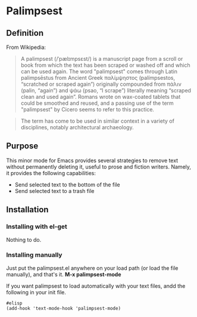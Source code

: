 Palimpsest
==========

## Definition

From Wikipedia: 

>A palimpsest (/ˈpælɪmpsɛst/) is a manuscript page from a scroll or book from which the text has been scraped or washed off and which can be used again. The word "palimpsest" comes through Latin palimpsēstus from Ancient Greek παλίμψηστος (palímpsestos, “scratched or scraped again”) originally compounded from πάλιν (palin, “again”) and ψάω (psao, “I scrape”) literally meaning “scraped clean and used again”. Romans wrote on wax-coated tablets that could be smoothed and reused, and a passing use of the term "palimpsest" by Cicero seems to refer to this practice.

>The term has come to be used in similar context in a variety of disciplines, notably architectural archaeology.

## Purpose

 This minor mode for Emacs provides several strategies to remove text without permanently deleting it, useful to prose and fiction writers.
 Namely, it provides the following capabilities:

 - Send selected text to the bottom of the file
 - Send selected text to a trash file 

## Installation

### Installing with el-get

Nothing to do. 

### Installing manually

Just put the palimpsest.el anywhere on your load path (or load the file manually), and that's it. **M-x palimpsest-mode**

If you want palimpsest to load automatically with your text files, andd the following in your init file. 

    #elisp
	(add-hook 'text-mode-hook 'palimpsest-mode)
	
